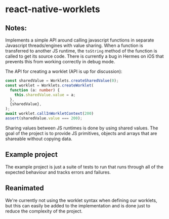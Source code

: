 # react-native-worklets

## Notes:

Implements a simple API around calling javascript functions in separate Javascript threads/engines with value sharing. When a function is transferred to another JS runtime, the `toString` method of the function is called to get its source code. There is currently a bug in Hermes on iOS that prevents this from working correctly in debug mode.

The API for creating a worklet (API is up for discussion):

```ts
const sharedValue = Worklets.createSharedValue(0);
const worklet = Worklets.createWorklet(
  function (a: number) {
    this.sharedValue.value = a;
  },
  {sharedValue},
);
await worklet.callInWorkletContext(200)
assert(sharedValue.value === 200);
```

Sharing values between JS runtimes is done by using shared values. The goal of the project is to provide JS primitives, objects and arrays that are shareable without copying data.

## Example project
The example project is just a suite of tests to run that runs through all of the expected behaviour and tracks errors and failures.

## Reanimated
We're currently not using the worklet syntax when defining our worklets, but this can easily be added to the implementation and is done just to reduce the complexity of the project.
